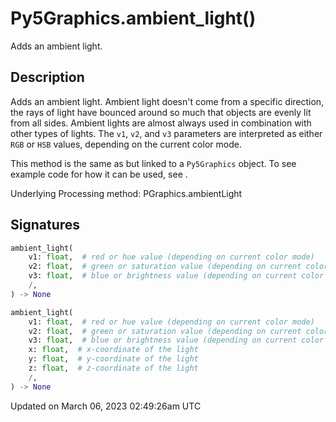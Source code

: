 # Py5Graphics.ambient_light()

Adds an ambient light.

## Description

Adds an ambient light. Ambient light doesn't come from a specific direction, the rays of light have bounced around so much that objects are evenly lit from all sides. Ambient lights are almost always used in combination with other types of lights. The `v1`, `v2`, and `v3` parameters are interpreted as either `RGB` or `HSB` values, depending on the current color mode.

This method is the same as [](sketch_ambient_light) but linked to a `Py5Graphics` object. To see example code for how it can be used, see [](sketch_ambient_light).

Underlying Processing method: PGraphics.ambientLight

## Signatures

```python
ambient_light(
    v1: float,  # red or hue value (depending on current color mode)
    v2: float,  # green or saturation value (depending on current color mode)
    v3: float,  # blue or brightness value (depending on current color mode)
    /,
) -> None

ambient_light(
    v1: float,  # red or hue value (depending on current color mode)
    v2: float,  # green or saturation value (depending on current color mode)
    v3: float,  # blue or brightness value (depending on current color mode)
    x: float,  # x-coordinate of the light
    y: float,  # y-coordinate of the light
    z: float,  # z-coordinate of the light
    /,
) -> None
```

Updated on March 06, 2023 02:49:26am UTC
